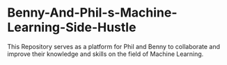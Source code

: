 # Benny-And-Phil-s-Machine-Learning-Side-Hustle
This Repository serves as a platform for Phil and Benny to collaborate and improve their knowledge and skills on the field of Machine Learning.
